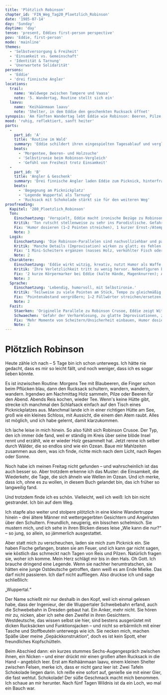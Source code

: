 ```yaml
---
title: 'Plötzlich Robinson'
chapter_id: 'FIN_Weg_Tag20_Ploetzlich_Robinson'
date: '1985-07-14'
day: 'Sunday'
daytime: 'day'
tense: 'present, Eddies first-person perspective'
pov: 'Eddie, first-person'
mode: 'mainline'
themes:
  - 'Selbstversorgung & Freiheit'
  - 'Einsamkeit vs. Gemeinschaft'
  - 'Identität & Tarnung'
  - 'Unerwartete Solidarität'
persons:
  - 'Eddie'
  - 'drei finnische Angler'
locations:
  trail:
    name: 'Waldwege zwischen Tampere und Vaasa'
    note: '5. Wandertag, Routine stellt sich ein'
  laavu:
    name: 'Keihäänmaan laavu'
    note: 'Shelter, in dem Eddie den geschenkten Rucksack öffnet'
synopsis: 'Am fünften Wandertag lebt Eddie wie Robinson: Beeren, Pilze, Tee, Wald; drei Angler laden sie zum Fisch ein, zweifeln an ihrer Legende und schenken ihr einen Rucksack mit Schokolade – sie begreift, dass sie trotz Tarnung Verbündete findet.'
mood: 'ruhig, reflektiert, sanft heiter'
parts:
  -
    part_id: 'A'
    title: 'Routine im Wald'
    summary: 'Eddie schildert ihren eingespielten Tagesablauf und vergleicht sich mit Robinson Crusoe.'
    beats:
      - 'Morgentee, Beeren- und Holzsuche'
      - 'Selbstironie beim Robinson-Vergleich'
      - 'Gefühl von Freiheit trotz Einsamkeit'
  -
    part_id: 'B'
    title: 'Angler & Geschenk'
    summary: 'Drei finnische Angler laden Eddie zum Picknick, hinterfragen ihre Legende und schenken ihr einen Rucksack mit Schokolade.'
    beats:
      - 'Begegnung am Picknickplatz'
      - 'Legende Wuppertal als Tarnung'
      - 'Rucksack mit Schokolade stärkt sie für den weiteren Weg'
proofreading:
  Kapitel: '280_Ploetzlich_Robinson'
  Ton:
    Einschaetzung: 'Verspielt, Eddie macht ironische Bezüge zu Robinson Crusoe, beschreibt ihre Lage mit Humor.'
    Kritik: 'Ton rutscht stellenweise zu sehr ins Parodistische. Gefahr, dass die Bedrohung der Lage zu leicht wirkt.'
    Fix: 'Humor dosieren (1–2 Pointen streichen), 1 kurzer Ernst-/Atempunkt (Stille, in den Wald horchen), Füllwort „irgendwie“ vermeiden.'
    Note: 3
  Logik:
    Einschaetzung: 'Die Robinson-Parallelen sind nachvollziehbar und passen als jugendliche Strategie, sich Mut zu machen.'
    Kritik: 'Manche Details (Improvisation) wirken zu glatt; es fehlen Stolperer oder Fehler, die es realistischer machen würden.'
    Fix: '1 Mini-Scheitern ergänzen (nasses Holz, verkohlter Fisch oder kurzer Fehlpfad), um Realismus zu erhöhen.'
    Note: 2
  Charaktere:
    Einschaetzung: 'Eddie wirkt witzig, kreativ, nutzt Humor als Waffe gegen Angst.'
    Kritik: 'Ihre Verletzlichkeit tritt zu wenig hervor. Nebenfiguren bleiben unsichtbar, Eddie erzählt allein.'
    Fix: '2 kurze Körpermarker bei Eddie (kalte Hände, Magenknurren); Anglern je 1 Mikrodetail (Stimme, Geste, Rauch-/Fischgeruch).'
    Note: 3
  Sprache:
    Einschaetzung: 'Lebendig, humorvoll, mit Selbstironie.'
    Kritik: 'Teilweise zu viele Pointen am Stück, Tempo zu gleichmäßig. Füllwörter wie ''irgendwie'' tauchen häufiger auf.'
    Fix: 'Pointenabstand vergrößern; 1–2 Füllwörter streichen/ersetzen; 1–2 längere Sätze teilen; 1 rotziger Kurzsatz als Kontrast.'
    Note: 2
  Fazit:
    Staerken: 'Originelle Parallele zu Robinson Crusoe, Eddie zeigt Witz und Fantasie.'
    Schwaechen: 'Gefahr der Verharmlosung, zu glatte Improvisationen, zu viele Pointen.'
    Fix: 'Mehr Momente von Scheitern/Unsicherheit einbauen, Humor dosieren, Füllwörter straffen.'
    Note: 2
---
```


# Plötzlich Robinson

Heute zähle ich nach – 5 Tage bin ich schon unterwegs. Ich hätte nie gedacht,
dass es mir so leicht fällt, und noch weniger, dass ich es sogar lieben könnte.

Es ist inzwischen Routine: Morgens Tee mit Blaubeeren, die Finger schon beim
Pflücken blau, dann den Rucksack schultern, wandern, wandern, wandern. Irgendwo
am Nachmittag Holz sammeln, Pilze oder Beeren für den Abend. Abends Reis kochen,
wieder Tee. Wenn's keine Hütte gibt, strecke ich manchmal den Schlafsack einfach
auf den Tisch eines Picknickplatzes aus. Manchmal lande ich in einer richtigen
Hütte am See, groß wie ein kleines Schloss, mit Aussicht, die einem den Atem
raubt. Alles ist möglich, und ich habe gelernt, damit klarzukommen.

Ich lache leise in mich hinein. So also fühlt sich Robinson Crusoe. Der Typ, den
ich immer öde fand, weil er ständig im Kreis über seine blöde Insel rennt und
erzählt, wie er wieder Holz gesammelt hat. Jetzt renne ich selber durch Wälder,
die so endlos sind wie ein Ozean. Baue mir Mahlzeiten zusammen aus dem, was ich
finde, richte mich nach dem Licht, nach Regen oder Sonne.

Noch habe ich meinen Freitag nicht gefunden – und wahrscheinlich ist das auch
besser so. Aber trotzdem erkenne ich das Muster: die Einsamkeit, die Wiederkehr,
die Tage, die sich ähneln wie Wellen im Ozean. Und ich merke, dass ich, ohne es
zu wollen, in diesem Buch gelandet bin, das ich früher so langweilig fand.

Und trotzdem finde ich es schön. Vielleicht, weil ich weiß: Ich bin nicht
gestrandet. Ich bin auf dem Weg.

Ich stapfe also weiter und stolpere plötzlich in eine kleine Wandertruppe hinein
– drei ältere Männer mit wettergegerbten Gesichtern und Angelruten über den
Schultern. Freundlich, neugierig, ein bisschen schelmisch. Sie mustern mich, und
ich sehe in ihren Blicken dieses leise „Wie kann die nur?“ – so jung, so allein,
so jämmerlich ausgestattet.

Aber statt mich zu verscheuchen, laden sie mich zum Picknick ein. Sie haben
Fische gefangen, braten sie am Feuer, und ich kann gar nicht sagen, wie köstlich
das schmeckt nach Tagen von Reis und Pilzen. Natürlich fragen sie, woher ich
komme. Mein Herz schlägt mir bis in den Hals. Oh Gott. Ich brauche dringend eine
Legende. Wenn sie nachher herumtratschen, sie hätten eine junge Ostdeutsche
getroffen, dann weiß es am Ende Mielke. Das darf nicht passieren. Ich darf nicht
auffliegen. Also druckse ich und sage schließlich:

„Wuppertal.“

Der Name schießt mir nur deshalb in den Kopf, weil ich einmal gelesen habe, dass
der Ingenieur, der die Wuppertaler Schwebebahn erfand, auch die Schwebebahn in
Dresden gebaut hat. Ein Anker, mehr nicht. Sie hören mir zu, nicken, aber ich
sehe den Zweifel in ihren Gesichtern. Westdeutsche, das wissen selbst sie hier,
sind bestens ausgerüstet mit dicken Rucksäcken und Funktionsjacken – und nicht
so erbärmlich mit einer Tasche und Stoffbeuteln unterwegs wie ich. Sie necken
mich, machen Späße über meine „Gepäckkonstruktion“, doch es ist kein Spott, eher
freundliches Kopfschütteln.

Beim Abschied dann: ein kurzes stummes Sechs-Augengespräch zwischen ihnen, ein
Nicken – und einer drückt mir einen großen alten Rucksack in die Hand –
angeblich leer. Erst am Keihäänmaan laavu, einem kleinen Shelter zwischen
Felsen, merke ich, dass er nicht ganz leer ist: Zwei Tafeln Schokolade liegen
darin. Ich reiße eine sofort auf, genieße sie mit einer Gier, die fast wehtut.
Schokolade! Der süße Geschmack macht mich benommen. Ich schaue an mir herunter.
Nach fünf Tagen Wildnis ist da ein Loch, wo mal ein Bauch war.

